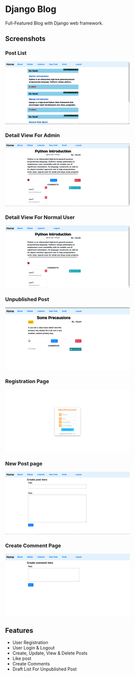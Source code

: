 # Django Blog

Full-Featured Blog with Django web framework.

## Screenshots

### Post List
<img src="blog/static/images/home_view.png" width="400" height="200"> 

### Detail View For Admin
<img src="blog/static/images/detail_post.png" width="400" height="200">

### Detail View  For Normal User
<img src="blog/static/images/normal_user_view.png" width="400" height="200">

### Unpublished Post
<img src="blog/static/images/unpublished_post.png" width="400" height="200">

### Registration Page
<img src="blog/static/images/register.png" width="400" height="200">

### New Post page
<img src="blog/static/images/create_post.png" width="400" height="200">

### Create Comment Page
<img src="blog/static/images/create_comment.png" width="400" height="200">


## Features
- User Registration
- User Login & Logout
- Create, Update, View & Delete Posts
- Like post
- Create Comments
- Draft List For Unpublished Post

